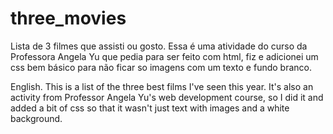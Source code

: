﻿# three_movies
Lista de 3 filmes que assisti ou gosto.
Essa é uma atividade do curso da Professora Angela Yu que pedia para ser feito com html,
fiz e adicionei um css bem básico para não ficar so imagens com um texto e fundo branco.

English.
This is a list of the three best films I've seen this year.
It's also an activity from Professor Angela Yu's web development course,
so I did it and added a bit of css so that it wasn't just text with images and a white background.


